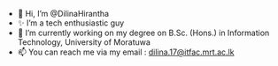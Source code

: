 - 👋 Hi, I’m @DilinaHirantha
- ✨ I’m a tech enthusiastic guy
- 🌱 I’m currently working on my degree on B.Sc. (Hons.) in Information Technology, University of Moratuwa
- 📫 You can reach me via my email : dilina.17@itfac.mrt.ac.lk
